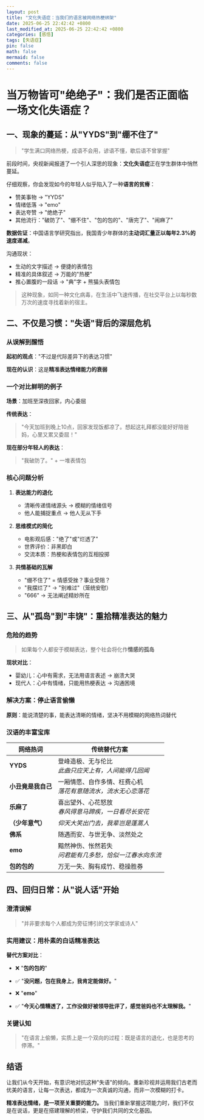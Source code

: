 ```yaml
---
layout: post
title: "文化失语症：当我们的语言被网络热梗绑架"
date: 2025-06-25 22:42:42 +0800
last_modified_at: 2025-06-25 22:42:42 +0800
categories: [感悟]
tags: [失语症]
pin: false
math: false
mermaid: false
comments: false
---
```



# 当万物皆可"绝绝子"：我们是否正面临一场文化失语症？

## 一、现象的蔓延：从"YYDS"到"绷不住了"

> "学生满口网络热梗，成语不会用，谚语不懂，歇后语不曾掌握"

前段时间，央视新闻报道了一个引人深思的现象：**文化失语症**正在学生群体中悄然蔓延。

仔细观察，你会发现如今的年轻人似乎陷入了一种**语言的贫瘠**：

- 赞美事物 → "YYDS"
- 情绪低落 → "emo" 
- 表达夸赞 → "绝绝子"
- 其他流行："破防了"、"绷不住"、"包的包的"、"唐完了"、"闹麻了"

**数据佐证**：中国语言学研究指出，我国青少年群体的**主动词汇量正以每年2.3%的速度递减**。

沟通现状：
- 生动的文字描述 → 便捷的表情包
- 精准的具体叙述 → 万能的"热梗"
- 推心置腹的一段话 → "典"字 + 熊猫头表情包

> 这种现象，如同一种文化病毒，在生活中飞速传播，在社交平台上以每秒数万次的速度寻找着新的宿主。

## 二、不仅是习惯："失语"背后的深层危机

### 从误解到醒悟

**起初的观点**："不过是代际差异下的表达习惯"

**现在的认识**：这是**精准表达情绪能力的衰弱**

### 一个对比鲜明的例子

**场景**：加班至深夜回家，内心委屈

**传统表达**：
> "今天加班到晚上10点，回家发现饭都凉了。想起这礼拜都没能好好陪爸妈，心里又累又委屈！"

**现在部分年轻人的表达**：
> "我破防了。" + 一堆表情包

### 核心问题分析

1. **表达能力的退化**
   - 清晰传递情绪源头 → 模糊的情绪信号
   - 他人能捕捉重点 → 他人无从下手

2. **思维模式的简化**
   - 电影观后感："绝了"或"烂透了"
   - 世界评价：非黑即白
   - 交流本质：热梗和表情包的互相投掷

3. **共情基础的瓦解**
   - "绷不住了" = 情感受挫？事业受阻？
   - "我摆烂了" → "别难过"（笼统安慰）
   - "666" → 无法阐述精妙所在

## 三、从"孤岛"到"丰饶"：重拾精准表达的魅力

### 危险的趋势

> 如果每个人都安于模糊表达，整个社会将化作**情感的孤岛**

**现状对比**：
- 婴幼儿：心中有需求，无法用语言表述 → 崩溃大哭
- 现代人：心中有情绪，只能用热梗表达 → 沟通困境

### 解决方案：停止语言偷懒

**原则**：能说清楚的事，能表达清晰的情绪，坚决不用模糊的网络热词替代

### 汉语的丰富宝库

| 网络热词 | 传统替代方案 |
|---------|-------------|
| **YYDS** | 登峰造极、无与伦比<br>*此曲只应天上有，人间能得几回闻* |
| **小丑竟是我自己** | 一厢情愿、自作多情、枉费心机<br>*落花有意随流水，流水无心恋落花* |
| **乐麻了** | 喜出望外、心花怒放<br>*春风得意马蹄疾，一日看尽长安花* |
| **（少年意气）** | *仰天大笑出门去，我辈岂是蓬蒿人* |
| **佛系** | 随遇而安、与世无争、淡然处之 |
| **emo** | 黯然神伤、怅然若失<br>*问君能有几多愁，恰似一江春水向东流* |
| **包的包的** | 万无一失、胸有成竹、稳操胜券 |

## 四、回归日常：从"说人话"开始

### 澄清误解

> "并非要求每个人都成为旁征博引的文学家或诗人"

### 实用建议：用朴素的白话精准表达

**替代方案对比**：

- ❌ "**包的包的**"
- ✅ "**没问题，包在我身上，我肯定能做好。**"

- ❌ "**emo**"
- ✅ "**今天心情糟透了，工作没做好被领导批评了，感觉爸妈也不太理解我。**"

### 关键认知

> "在语言上偷懒，实质上是一个双向的过程：既是语言的退化，也是思考的停滞。"

## 结语

让我们从今天开始，有意识地对抗这种"失语"的倾向。重新珍视并运用我们古老而优美的语言，让每一次表达，都成为一次真诚的沟通，而非一次模糊的打卡。

**精准表达情绪，是一项至关重要的能力。** 当我们重新掌握这项能力时，我们不仅是在说话，更是在搭建理解的桥梁，守护我们共同的文化基因。
